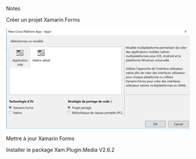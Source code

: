 Notes

Créer un projet Xamarin Forms

![Create an app](img/createApp.png)

Mettre à jour Xamarin Forms

Installer le package Xam.Plugin.Media V2.6.2


